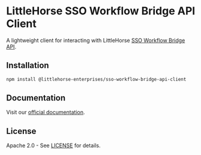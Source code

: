 # LittleHorse SSO Workflow Bridge API Client

A lightweight client for interacting with LittleHorse [SSO Workflow Bridge API](https://littlehorse.io/docs/sso-workflow-bridge/api).

## Installation

```bash
npm install @littlehorse-enterprises/sso-workflow-bridge-api-client
```

## Documentation

Visit our [official documentation](https://littlehorse.io/docs/sso-workflow-bridge/api-client).

## License

Apache 2.0 - See [LICENSE](LICENSE.md) for details.
